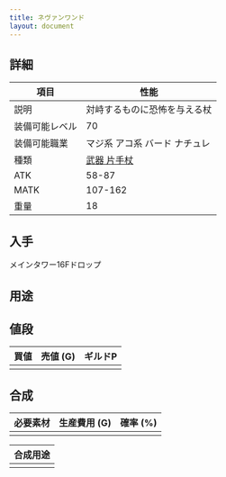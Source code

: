 ```yaml
---
title: ネヴァンワンド
layout: document
---
```

## 詳細

|項目|性能|
|---|---|
|説明|対峙するものに恐怖を与える杖|
|装備可能レベル|70|
|装備可能職業|マジ系 アコ系 バード ナチュレ|
|種類|[武器 片手杖](武器(片手杖))|
|ATK|58-87|
|MATK|107-162|
|重量|18|

## 入手

メインタワー16Fドロップ

## 用途

## 値段

|買値|売値 (G)|ギルドP|
|---|---|---|
||||

## 合成

|必要素材|生産費用 (G)|確率 (%)|
|---|---|---|
||||

|合成用途|
|---|
||
